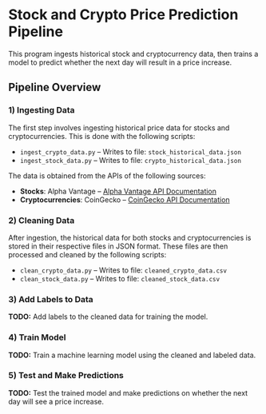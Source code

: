# Stock and Crypto Price Prediction Pipeline

This program ingests historical stock and cryptocurrency data, then trains a model to predict whether the next day will result in a price increase.

## Pipeline Overview

### 1) Ingesting Data
The first step involves ingesting historical price data for stocks and cryptocurrencies. This is done with the following scripts:
- `ingest_crypto_data.py` – Writes to file: `stock_historical_data.json`
- `ingest_stock_data.py` – Writes to file: `crypto_historical_data.json`

The data is obtained from the APIs of the following sources:
- **Stocks**: Alpha Vantage – [Alpha Vantage API Documentation](https://www.alphavantage.co/documentation/)
- **Cryptocurrencies**: CoinGecko – [CoinGecko API Documentation](https://docs.coingecko.com/v3.0.1/reference/introduction)

### 2) Cleaning Data
After ingestion, the historical data for both stocks and cryptocurrencies is stored in their respective files in JSON format. These files are then processed and cleaned by the following scripts:
- `clean_crypto_data.py` – Writes to file: `cleaned_crypto_data.csv`
- `clean_stock_data.py` – Writes to file: `cleaned_stock_data.csv`

### 3) Add Labels to Data
**TODO:** Add labels to the cleaned data for training the model.

### 4) Train Model
**TODO:** Train a machine learning model using the cleaned and labeled data.

### 5) Test and Make Predictions
**TODO:** Test the trained model and make predictions on whether the next day will see a price increase.